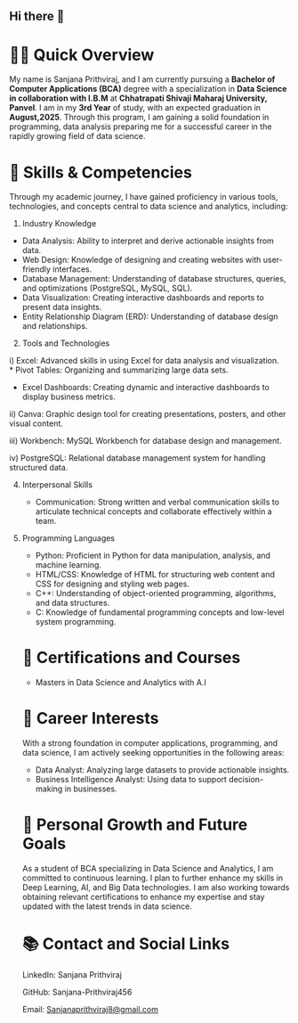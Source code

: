 ## Hi there 👋

# 👨‍🎓 Quick Overview
My name is Sanjana Prithviraj, and I am currently pursuing a **Bachelor of Computer Applications (BCA)** degree with a specialization in **Data Science in collaboration with I.B.M** at **Chhatrapati Shivaji Maharaj University, Panvel**. I am in my **3rd Year** of study, with an expected graduation in **August,2025**. Through this program, I am gaining a solid foundation in programming, data analysis preparing me for a successful career in the rapidly growing field of data science.

# 🔧 Skills & Competencies
Through my academic journey, I have gained proficiency in various tools, technologies, and concepts central to data science and analytics, including:

1) Industry Knowledge
* Data Analysis: Ability to interpret and derive actionable insights from data.
* Web Design: Knowledge of designing and creating websites with user-friendly interfaces.
* Database Management: Understanding of database structures, queries, and optimizations (PostgreSQL, MySQL, SQL).
* Data Visualization: Creating interactive dashboards and reports to present data insights.
* Entity Relationship Diagram (ERD): Understanding of database design and relationships.
  

 2) Tools and Technologies
    
  i) Excel: Advanced skills in using Excel for data analysis and visualization.  
       * Pivot Tables: Organizing and summarizing large data sets.  
     
   * Excel Dashboards: Creating dynamic and interactive dashboards to display business metrics.

       
  ii) Canva: Graphic design tool for creating presentations, posters, and other visual content.  
  
   iii) Workbench: MySQL Workbench for database design and management.  
   
   iv) PostgreSQL: Relational database management system for handling structured data.


 4)  Interpersonal Skills
      * Communication: Strong written and verbal communication skills to articulate technical concepts and collaborate effectively within a team.
        

 5) Programming Languages
    * Python: Proficient in Python for data manipulation, analysis, and machine learning.
    * HTML/CSS: Knowledge of HTML for structuring web content and CSS for designing and styling web pages.
    * C++: Understanding of object-oriented programming, algorithms, and data structures.
    * C: Knowledge of fundamental programming concepts and low-level system programming.
      
   
     # 🔗 Certifications and Courses

    * Masters in Data Science and Analytics with A.I

    # 🌟 Career Interests
    With a strong foundation in computer applications, programming, and data science, I am actively seeking opportunities in the following areas:

      * Data Analyst: Analyzing large datasets to provide actionable insights.
      * Business Intelligence Analyst: Using data to support decision-making in businesses.

      # 🌱 Personal Growth and Future Goals
      As a student of BCA specializing in Data Science and Analytics, I am committed to continuous learning. I plan to further enhance my skills in Deep Learning, AI, and Big Data technologies. I am also working 
      towards obtaining relevant certifications to enhance my expertise and stay updated with the latest trends in data science.

    # 📚 Contact and Social Links
    LinkedIn: Sanjana Prithviraj

    GitHub: Sanjana-Prithviraj456

     Email: Sanjanaprithviraj8@gmail.com

